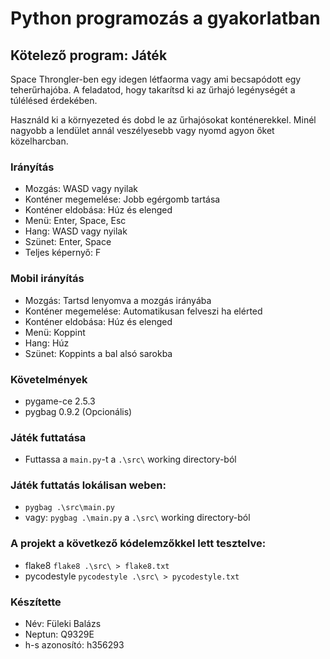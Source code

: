 # Python programozás a gyakorlatban
## Kötelező program: Játék

Space Throngler-ben egy idegen létfaorma vagy ami becsapódott egy teherűrhajóba.
A feladatod, hogy takarítsd ki az űrhajó legénységét a túlélésed érdekében.

Használd ki a környezeted és dobd le az űrhajósokat konténerekkel.
Minél nagyobb a lendület annál veszélyesebb vagy nyomd agyon őket közelharcban.

### Irányítás
- Mozgás: WASD vagy nyilak
- Konténer megemelése: Jobb egérgomb tartása
- Konténer eldobása: Húz és elenged
- Menü: Enter, Space, Esc
- Hang: WASD vagy nyilak
- Szünet: Enter, Space
- Teljes képernyő: F

### Mobil irányítás
- Mozgás: Tartsd lenyomva a mozgás irányába
- Konténer megemelése: Automatikusan felveszi ha elérted
- Konténer eldobása: Húz és elenged
- Menü: Koppint
- Hang: Húz
- Szünet: Koppints a bal alsó sarokba

### Követelmények
- pygame-ce 2.5.3
- pygbag 0.9.2 (Opcionális)

### Játék futtatása
- Futtassa a `main.py`-t a `.\src\` working directory-ból

### Játék futtatás lokálisan weben:
- `pygbag .\src\main.py`
- vagy: `pygbag .\main.py` a `.\src\` working directory-ból

### A projekt a következő kódelemzőkkel lett tesztelve:
- flake8 `flake8 .\src\ > flake8.txt`
- pycodestyle `pycodestyle .\src\ > pycodestyle.txt`

### Készítette
- Név: Füleki Balázs
- Neptun: Q9329E
- h-s azonosító: h356293
